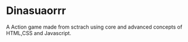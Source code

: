 # Dinasuaorrr
A Action game made from sctrach using core and advanced concepts of HTML,CSS and Javascript.

